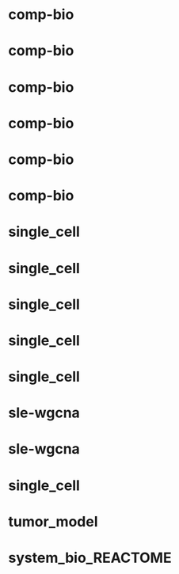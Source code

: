 # comp-bio
# comp-bio
# comp-bio
# comp-bio
# comp-bio
# comp-bio
# single_cell
# single_cell
# single_cell
# single_cell
# single_cell
# sle-wgcna
# sle-wgcna
# single_cell
# tumor_model
# system_bio_REACTOME
